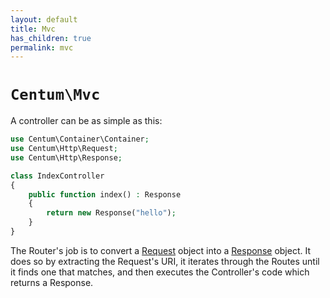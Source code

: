 ```yaml
---
layout: default
title: Mvc
has_children: true
permalink: mvc
---
```




# `Centum\Mvc`

A controller can be as simple as this:

```php
use Centum\Container\Container;
use Centum\Http\Request;
use Centum\Http\Response;

class IndexController
{
    public function index() : Response
    {
        return new Response("hello");
    }
}
```

The Router's job is to convert a [Request](https://github.com/SidRoberts/centum/blob/development/src/Http/Request.php) object into a [Response](https://github.com/SidRoberts/centum/blob/development/src/Http/Response.php) object.
It does so by extracting the Request's URI, it iterates through the Routes until it finds one that matches, and then executes the Controller's code which returns a Response.
